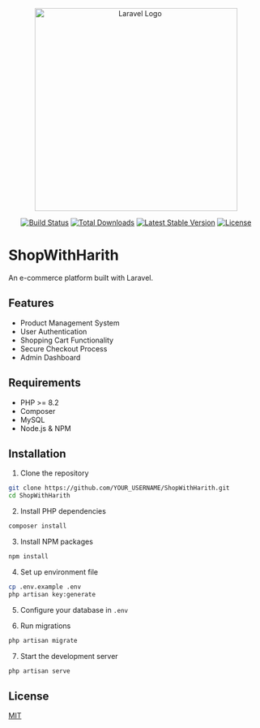 <p align="center"><a href="https://laravel.com" target="_blank"><img src="https://raw.githubusercontent.com/laravel/art/master/logo-lockup/5%20SVG/2%20CMYK/1%20Full%20Color/laravel-logolockup-cmyk-red.svg" width="400" alt="Laravel Logo"></a></p>

<p align="center">
<a href="https://github.com/laravel/framework/actions"><img src="https://github.com/laravel/framework/workflows/tests/badge.svg" alt="Build Status"></a>
<a href="https://packagist.org/packages/laravel/framework"><img src="https://img.shields.io/packagist/dt/laravel/framework" alt="Total Downloads"></a>
<a href="https://packagist.org/packages/laravel/framework"><img src="https://img.shields.io/packagist/v/laravel/framework" alt="Latest Stable Version"></a>
<a href="https://packagist.org/packages/laravel/framework"><img src="https://img.shields.io/packagist/l/laravel/framework" alt="License"></a>
</p>

# ShopWithHarith

An e-commerce platform built with Laravel.

## Features

- Product Management System
- User Authentication
- Shopping Cart Functionality
- Secure Checkout Process
- Admin Dashboard

## Requirements

- PHP >= 8.2
- Composer
- MySQL
- Node.js & NPM

## Installation

1. Clone the repository
```bash
git clone https://github.com/YOUR_USERNAME/ShopWithHarith.git
cd ShopWithHarith
```

2. Install PHP dependencies
```bash
composer install
```

3. Install NPM packages
```bash
npm install
```

4. Set up environment file
```bash
cp .env.example .env
php artisan key:generate
```

5. Configure your database in `.env`

6. Run migrations
```bash
php artisan migrate
```

7. Start the development server
```bash
php artisan serve
```

## License

[MIT](LICENSE)
